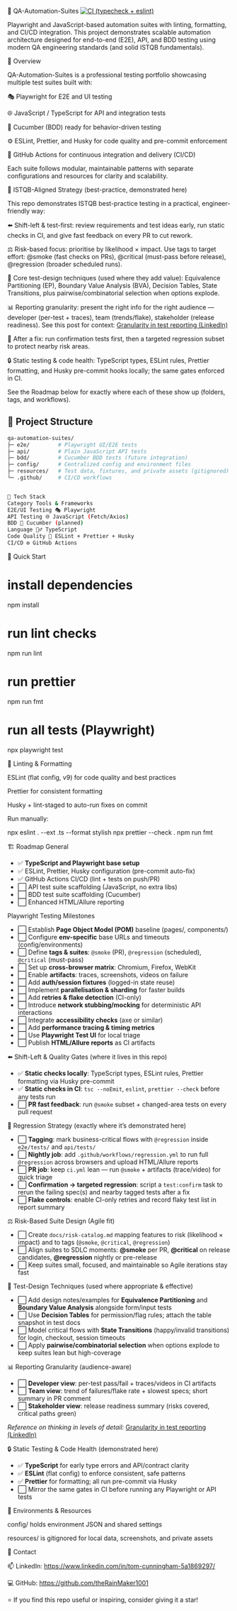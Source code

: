 🎯 QA-Automation-Suites
[![CI (typecheck + eslint)](https://github.com/theRainMaker1001/QA-Automation-Suites/actions/workflows/ci.yml/badge.svg)](https://github.com/theRainMaker1001/QA-Automation-Suites/actions/workflows/ci.yml)

Playwright and JavaScript-based automation suites with linting, formatting, and CI/CD integration.
This project demonstrates scalable automation architecture designed for end-to-end (E2E), API, and BDD testing using modern QA engineering standards (and solid ISTQB fundamentals).

🚀 Overview

QA-Automation-Suites is a professional testing portfolio showcasing multiple test suites built with:

🎭 Playwright for E2E and UI testing

🌐 JavaScript / TypeScript for API and integration tests

🧩 Cucumber (BDD) ready for behavior-driven testing

⚙️ ESLint, Prettier, and Husky for code quality and pre-commit enforcement

🧱 GitHub Actions for continuous integration and delivery (CI/CD)

Each suite follows modular, maintainable patterns with separate configurations and resources for clarity and scalability.

🧠 ISTQB-Aligned Strategy (best-practice, demonstrated here)

This repo demonstrates ISTQB best-practice testing in a practical, engineer-friendly way:

⬅️ Shift-left & test-first: review requirements and test ideas early, run static checks in CI, and give fast feedback on every PR to cut rework.

⚖️ Risk-based focus: prioritise by likelihood × impact. Use tags to target effort: @smoke (fast checks on PRs), @critical (must-pass before release), @regression (broader scheduled runs).

🎯 Core test-design techniques (used where they add value):
Equivalence Partitioning (EP), Boundary Value Analysis (BVA), Decision Tables, State Transitions, plus pairwise/combinatorial selection when options explode.

📊 Reporting granularity: present the right info for the right audience — developer (per-test + traces), team (trends/flake), stakeholder (release readiness). See this post for context:
<a href="https://www.linkedin.com/feed/update/urn:li:activity:7379430666712555520/">Granularity in test reporting (LinkedIn)</a>

🔁 After a fix: run confirmation tests first, then a targeted regression subset to protect nearby risk areas.

🔒 Static testing & code health: TypeScript types, ESLint rules, Prettier formatting, and Husky pre-commit hooks locally; the same gates enforced in CI.

See the Roadmap below for exactly where each of these show up (folders, tags, and workflows).

## 🧩 Project Structure

```bash
qa-automation-suites/
├─ e2e/         # Playwright UI/E2E tests
├─ api/         # Plain JavaScript API tests
├─ bdd/         # Cucumber BDD tests (future integration)
├─ config/      # Centralized config and environment files
├─ resources/   # Test data, fixtures, and private assets (gitignored)
└─ .github/     # CI/CD workflows


🧰 Tech Stack
Category Tools & Frameworks
E2E/UI Testing 🎭 Playwright
API Testing 🌐 JavaScript (Fetch/Axios)
BDD 🧩 Cucumber (planned)
Language 🦸‍♂️ TypeScript
Code Quality 🧹 ESLint + Prettier + Husky
CI/CD ⚙️ GitHub Actions
```

🧪 Quick Start

# install dependencies

npm install

# run lint checks

npm run lint

# run prettier

npm run fmt

# run all tests (Playwright)

npx playwright test

🧱 Linting & Formatting

ESLint (flat config, v9) for code quality and best practices

Prettier for consistent formatting

Husky + lint-staged to auto-run fixes on commit

Run manually:

npx eslint . --ext .ts --format stylish
npx prettier --check .
npm run fmt

🏗️ Roadmap
General

<ul> <li>✅ <b>TypeScript and Playwright base setup</b></li> <li>✅ ESLint, Prettier, Husky configuration (pre-commit auto-fix)</li> <li>✅ GitHub Actions CI/CD (lint + tests on push/PR)</li> <li>⬜ API test suite scaffolding (JavaScript, no extra libs)</li> <li>⬜ BDD test suite scaffolding (Cucumber)</li> <li>⬜ Enhanced HTML/Allure reporting</li> </ul>
Playwright Testing Milestones
<ul> <li>⬜ Establish <b>Page Object Model (POM)</b> baseline (pages/, components/)</li> <li>⬜ Configure <b>env-specific</b> base URLs and timeouts (config/environments)</li> <li>⬜ Define <b>tags & suites</b>: <code>@smoke</code> (PR), <code>@regression</code> (scheduled), <code>@critical</code> (must-pass)</li> <li>⬜ Set up <b>cross-browser matrix</b>: Chromium, Firefox, WebKit</li> <li>⬜ Enable <b>artifacts</b>: traces, screenshots, videos on failure</li> <li>⬜ Add <b>auth/session fixtures</b> (logged-in state reuse)</li> <li>⬜ Implement <b>parallelisation & sharding</b> for faster builds</li> <li>⬜ Add <b>retries & flake detection</b> (CI-only)</li> <li>⬜ Introduce <b>network stubbing/mocking</b> for deterministic API interactions</li> <li>⬜ Integrate <b>accessibility checks</b> (axe or similar)</li> <li>⬜ Add <b>performance tracing & timing metrics</b></li> <li>⬜ Use <b>Playwright Test UI</b> for local triage</li> <li>⬜ Publish <b>HTML/Allure reports</b> as CI artifacts</li> </ul>
⬅️ Shift-Left & Quality Gates (where it lives in this repo)
<ul> <li>✅ <b>Static checks locally</b>: TypeScript types, ESLint rules, Prettier formatting via Husky pre-commit</li> <li>✅ <b>Static checks in CI</b>: <code>tsc --noEmit</code>, <code>eslint</code>, <code>prettier --check</code> before any tests run</li> <li>⬜ <b>PR fast feedback</b>: run <code>@smoke</code> subset + changed-area tests on every pull request</li> </ul>
🧪 Regression Strategy (exactly where it’s demonstrated here)
<ul> <li>⬜ <b>Tagging</b>: mark business-critical flows with <code>@regression</code> inside <code>e2e/tests/</code> and <code>api/tests/</code></li> <li>⬜ <b>Nightly job</b>: add <code>.github/workflows/regression.yml</code> to run full <code>@regression</code> across browsers and upload HTML/Allure reports</li> <li>⬜ <b>PR job</b>: keep <code>ci.yml</code> lean — run <code>@smoke</code> + artifacts (trace/video) for quick triage</li> <li>⬜ <b>Confirmation → targeted regression</b>: script a <code>test:confirm</code> task to rerun the failing spec(s) and nearby tagged tests after a fix</li> <li>⬜ <b>Flake controls</b>: enable CI-only retries and record flaky test list in report summary</li> </ul>
⚖️ Risk-Based Suite Design (Agile fit)
<ul> <li>⬜ Create <code>docs/risk-catalog.md</code> mapping features to risk (likelihood × impact) and to tags (<code>@smoke</code>, <code>@critical</code>, <code>@regression</code>)</li> <li>⬜ Align suites to SDLC moments: <b>@smoke</b> per PR, <b>@critical</b> on release candidates, <b>@regression</b> nightly or pre-release</li> <li>⬜ Keep suites small, focused, and maintainable so Agile iterations stay fast</li> </ul>
🧮 Test-Design Techniques (used where appropriate & effective)
<ul> <li>⬜ Add design notes/examples for <b>Equivalence Partitioning</b> and <b>Boundary Value Analysis</b> alongside form/input tests</li> <li>⬜ Use <b>Decision Tables</b> for permission/flag rules; attach the table snapshot in test docs</li> <li>⬜ Model critical flows with <b>State Transitions</b> (happy/invalid transitions) for login, checkout, session timeouts</li> <li>⬜ Apply <b>pairwise/combinatorial selection</b> when options explode to keep suites lean but high-coverage</li> </ul>
📊 Reporting Granularity (audience-aware)
<ul> <li>⬜ <b>Developer view</b>: per-test pass/fail + traces/videos in CI artifacts</li> <li>⬜ <b>Team view</b>: trend of failures/flake rate + slowest specs; short summary in PR comment</li> <li>⬜ <b>Stakeholder view</b>: release readiness summary (risks covered, critical paths green)</li> </ul> <p><i>Reference on thinking in levels of detail:</i> <a href="https://www.linkedin.com/feed/update/urn:li:activity:7379430666712555520/">Granularity in test reporting (LinkedIn)</a></p>
🔒 Static Testing & Code Health (demonstrated here)
<ul> <li>✅ <b>TypeScript</b> for early type errors and API/contract clarity</li> <li>✅ <b>ESLint</b> (flat config) to enforce consistent, safe patterns</li> <li>✅ <b>Prettier</b> for formatting; all run pre-commit via Husky</li> <li>⬜ Mirror the same gates in CI before running any Playwright or API tests</li> </ul>
🔐 Environments & Resources

config/ holds environment JSON and shared settings

resources/ is gitignored for local data, screenshots, and private assets

💬 Contact

📫 LinkedIn: https://www.linkedin.com/in/tom-cunningham-5a1869297/

💻 GitHub: https://github.com/theRainMaker1001

⭐ If you find this repo useful or inspiring, consider giving it a star!
